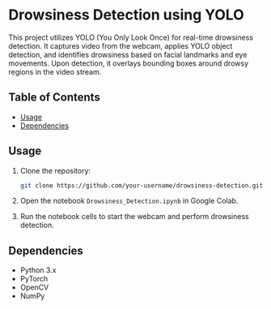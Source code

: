 
# Drowsiness Detection using YOLO

This project utilizes YOLO (You Only Look Once) for real-time drowsiness detection. It captures video from the webcam, applies YOLO object detection, and identifies drowsiness based on facial landmarks and eye movements. Upon detection, it overlays bounding boxes around drowsy regions in the video stream.

## Table of Contents

- [Usage](#usage)
- [Dependencies](#dependencies)

## Usage

1. Clone the repository:

   ```bash
   git clone https://github.com/your-username/drowsiness-detection.git
   ```

2. Open the notebook `Drowsiness_Detection.ipynb` in Google Colab.

3. Run the notebook cells to start the webcam and perform drowsiness detection.

## Dependencies

- Python 3.x
- PyTorch
- OpenCV
- NumPy


